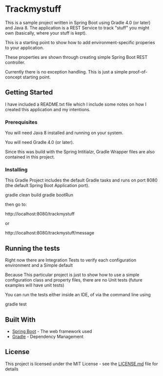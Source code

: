 # Trackmystuff

This is a sample project written in Spring Boot using Gradle 4.0 (or later) and Java 8. The application is a REST Service to track "stuff" you might own (basically, where your stuff is kept).

This is a starting point to show how to add environment-specific properies to your application.

These properties are shown through creating simple Spring Boot REST controller.

Currently there is no exception handling. This is just a simple proof-of-concept starting point. 

## Getting Started

I have included a README.txt file which I include some notes on how I created this application and my intentions.

### Prerequisites

You will need Java 8 installed and running on your system.

You will need Gradle 4.0 (or later).

Since this was build with the Spring Intitialzr, Gradle Wrapper files are also contained in this project.

### Installing

This Gradle Project includes the default Gradle tasks and runs on port 8080 (the default Spring Boot Application port).

gradle clean build
gradle bootRun

then go to:

http://localhost:8080/trackmystuff

or

http://localhost:8080/trackmystuff/message


## Running the tests

Right now there are Integration Tests to verify each configuration environment and a Simple default

Because This particular project is just to show how to use a simple configuration class and property files, there are no Unit tests (future examples will have unit tests)

You can run the tests either inside an IDE, of via the command line using

gradle test

## Built With

* [Spring Boot](https://projects.spring.io/spring-boot/) - The web framework used
* [Gradle](https://maven.apache.org/) - Dependency Management

## License

This project is licensed under the MIT License - see the [LICENSE.md](LICENSE.md) file for details
